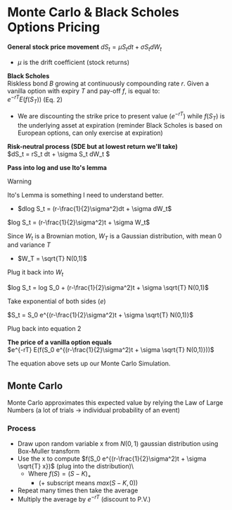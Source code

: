 # Monte Carlo & Black Scholes Options Pricing

[//]: #https://docs.github.com/en/get-started/writing-on-github/getting-started-with-writing-and-formatting-on-github/basic-writing-and-formatting-syntax

**General stock price movement**
$dS_t = \mu S_t dt + \sigma S_t dW_t$

- $\mu$ is the drift coefficient (stock returns)

**Black Scholes**\
Riskless bond $B$ growing at continuously compounding rate $r$. Given a vanilla option with expiry $T$ and pay-off $f$, is equal to:\
$e^{-rT} E(f(S_T))$ (Eq. 2)

- We are discounting the strike price to present value ($e^{-rT}$) while $f(S_T)$ is the underlying asset at expiration (reminder Black Scholes is based on European options, can only exercise at expiration)

**Risk-neutral process (SDE but at lowest return we'll take)**\
$dS_t = rS_t dt + \sigma S_t dW_t $

**Pass into log and use Ito's lemma**

> [!WARNING]
> Ito's Lemma is something I need to understand better.

- $dlog S_t = (r-\frac{1}{2}\sigma^2)dt + \sigma dW_t$

$log S_t = (r-\frac{1}{2}\sigma^2)t + \sigma W_t$

Since $W_t$ is a Brownian motion, $W_T$ is a Gaussian distribution, with mean $0$ and variance $T$

- $W_T = \sqrt{T} N(0,1)$

Plug it back into $W_t$

$log S_t = log S_0 + (r-\frac{1}{2}\sigma^2)t + \sigma \sqrt{T} N(0,1)$

Take exponential of both sides ($e$)

$S_t = S_0 e^{(r-\frac{1}{2}\sigma^2)t + \sigma \sqrt{T} N(0,1)}$

Plug back into equation 2

**The price of a vanilla option equals**\
$e^{-rT} E(f(S_0 e^{(r-\frac{1}{2}\sigma^2)t + \sigma \sqrt{T} N(0,1)}))$

The equation above sets up our Monte Carlo Simulation.

## Monte Carlo

Monte Carlo approximates this expected value by relying the Law of Large Numbers (a lot of trials $\rightarrow$ individual probability of an event)

### Process

- Draw upon random variable x from $N(0,1)$ gaussian distribution using Box-Muller transform
- Use the x to compute $f(S_0 e^{(r-\frac{1}{2}\sigma^2)t + \sigma \sqrt{T} x})$ (plug into the distribution)\
  - Where $f(S) = (S-K)_+$
    - $(+$ subscript means $max(S-K,0))$
- Repeat many times then take the average
- Multiply the average by $e^{-rT}$ (discount to P.V.)
